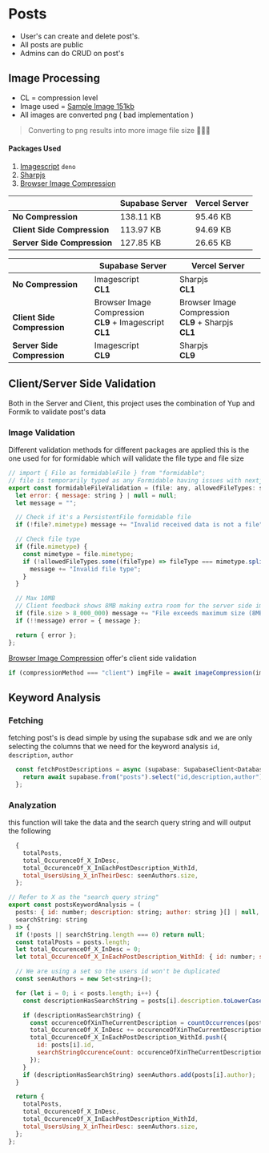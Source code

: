 
# Posts

- User's can create and delete post's.
- All posts are public
- Admins can do CRUD on post's

## Image Processing

- CL = compression level <br/>
- Image used = [Sample Image 151kb](https://i.ibb.co/V24xjQT/kazu.png)
- All images are converted png ( bad implementation )
> Converting to png results into more image file size 🤦🤦🤦 
#### Packages Used

1. [Imagescript](https://deno.land/x/imagescript@1.2.15/mod.ts) `deno`
2. [Sharpjs](https://www.npmjs.com/package/sharp)
3. [Browser Image Compression](https://www.npmjs.com/package/browser-image-compression)

|                             | Supabase Server | Vercel Server |
| --------------------------- | --------------- | ------------- |
| **No Compression**          | 138.11 KB       | 95.46 KB      |
| **Client Side Compression** | 113.97 KB       | 94.69 KB      |
| **Server Side Compression** | 127.85 KB       | 26.65 KB      |

|                                   | Supabase Server                                                     | Vercel Server                                                   |
| --------------------------------- | ------------------------------------------------------------------- | --------------------------------------------------------------- |
| **No Compression**                | Imagescript <br/> **CL1**                                           | Sharpjs <br/> **CL1**                                           |
| <br/> **Client Side Compression** | Browser Image Compression <br/> **CL9** + Imagescript <br/> **CL1** | Browser Image Compression <br/> **CL9** + Sharpjs <br/> **CL1** |
| **Server Side Compression**       | Imagescript <br/> **CL9**                                           | Sharpjs <br/> **CL9**                                           |

## Client/Server Side Validation
Both in the Server and Client, this project uses the combination of Yup and Formik to validate post's data

### Image Validation
Different validation methods for different packages are applied this is the one used for for formidable which will validate the file type and file size
```js
// import { File as formidableFile } from "formidable";
// file is temporarily typed as any Formidable having issues with nextjs
export const formidableFileValidation = (file: any, allowedFileTypes: string[]) => {
  let error: { message: string } | null = null;
  let message = "";

  // Check if it's a PersistentFile formidable file
  if (!file?.mimetype) message += "Invalid received data is not a file";

  // Check file type
  if (file.mimetype) {
    const mimetype = file.mimetype;
    if (!allowedFileTypes.some((fileType) => fileType === mimetype.split("/").pop())) {
      message += "Invalid file type";
    }
  }

  // Max 10MB
  // Client feedback shows 8MB making extra room for the server side image processing
  if (file.size > 8_000_000) message += "File exceeds maximum size (8MB)";
  if (!!message) error = { message };

  return { error };
};
```

[Browser Image Compression](https://www.npmjs.com/package/browser-image-compression) offer's client side validation
```js
if (compressionMethod === "client") imgFile = await imageCompression(image, { maxSizeMB: 10 });
```


## Keyword Analysis

### Fetching
fetching post's is dead simple by using the supabase sdk and we are only selecting the columns that we need for the keyword analysis `id`, `description`, `author`
```js
  const fetchPostDescriptions = async (supabase: SupabaseClient<DatabaseTypes>) => {
    return await supabase.from("posts").select("id,description,author");
  };
```

### Analyzation
this function will take the data and the search query string and will output the following
```js
  {
    totalPosts,
    total_OccurenceOf_X_InDesc,
    total_OccurenceOf_X_InEachPostDescription_WithId,
    total_UsersUsing_X_inTheirDesc: seenAuthors.size,
  };
```
```js
// Refer to X as the "search query string"
export const postsKeywordAnalysis = (
  posts: { id: number; description: string; author: string }[] | null,
  searchString: string
) => {
  if (!posts || searchString.length === 0) return null;
  const totalPosts = posts.length;
  let total_OccurenceOf_X_InDesc = 0;
  let total_OccurenceOf_X_InEachPostDescription_WithId: { id: number; searchStringOccurenceCount: number }[] = [];

  // We are using a set so the users id won't be duplicated
  const seenAuthors = new Set<string>();

  for (let i = 0; i < posts.length; i++) {
    const descriptionHasSearchString = posts[i].description.toLowerCase().includes(searchString.toLowerCase());

    if (descriptionHasSearchString) {
      const occurenceOfXinTheCurrentDescription = countOccurrences(posts[i].description, searchString);
      total_OccurenceOf_X_InDesc += occurenceOfXinTheCurrentDescription;
      total_OccurenceOf_X_InEachPostDescription_WithId.push({
        id: posts[i].id,
        searchStringOccurenceCount: occurenceOfXinTheCurrentDescription,
      });
    }
    if (descriptionHasSearchString) seenAuthors.add(posts[i].author);
  }

  return {
    totalPosts,
    total_OccurenceOf_X_InDesc,
    total_OccurenceOf_X_InEachPostDescription_WithId,
    total_UsersUsing_X_inTheirDesc: seenAuthors.size,
  };
};
```
